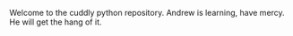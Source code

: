 Welcome to the cuddly python repository. Andrew is learning, have mercy. He will get the hang of it.